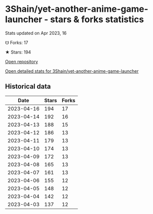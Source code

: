 # 3Shain/yet-another-anime-game-launcher - stars & forks statistics

Stats updated on Apr 2023, 16

☋ Forks: 17

★ Stars: 194

[Open repository](https://github.com/3Shain/yet-another-anime-game-launcher)

[Open detailed stats for 3Shain/yet-another-anime-game-launcher](https://reviewgithub.com/rep/3Shain/yet-another-anime-game-launcher)

## Historical data
| Date | Stars | Forks |
|------|-------|-------|
| 2023-04-16 | 194 | 17 | 
| 2023-04-14 | 192 | 16 | 
| 2023-04-13 | 188 | 15 | 
| 2023-04-12 | 186 | 13 | 
| 2023-04-11 | 179 | 13 | 
| 2023-04-10 | 174 | 13 | 
| 2023-04-09 | 172 | 13 | 
| 2023-04-08 | 165 | 13 | 
| 2023-04-07 | 161 | 13 | 
| 2023-04-06 | 155 | 12 | 
| 2023-04-05 | 148 | 12 | 
| 2023-04-04 | 142 | 12 | 
| 2023-04-03 | 137 | 12 | 

